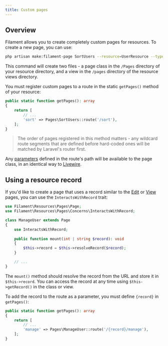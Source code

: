 ```yaml
---
title: Custom pages
---
```


## Overview

Filament allows you to create completely custom pages for resources. To create a new page, you can use:

```bash
php artisan make:filament-page SortUsers --resource=UserResource --type=custom
```

This command will create two files - a page class in the `/Pages` directory of your resource directory, and a view in the `/pages` directory of the resource views directory.

You must register custom pages to a route in the static `getPages()` method of your resource:

```php
public static function getPages(): array
{
    return [
        // ...
        'sort' => Pages\SortUsers::route('/sort'),
    ];
}
```

> The order of pages registered in this method matters - any wildcard route segments that are defined before hard-coded ones will be matched by Laravel's router first.

Any [parameters](https://laravel.com/docs/routing#route-parameters) defined in the route's path will be available to the page class, in an identical way to [Livewire](https://livewire.laravel.com/docs/components#accessing-route-parameters).

## Using a resource record

If you'd like to create a page that uses a record similar to the [Edit](editing-records) or [View](viewing-records) pages, you can use the `InteractsWithRecord` trait:

```php
use Filament\Resources\Pages\Page;
use Filament\Resources\Pages\Concerns\InteractsWithRecord;

class ManageUser extends Page
{
    use InteractsWithRecord;
    
    public function mount(int | string $record): void
    {
        $this->record = $this->resolveRecord($record);
    }

    // ...
}
```

The `mount()` method should resolve the record from the URL and store it in `$this->record`. You can access the record at any time using `$this->getRecord()` in the class or view.

To add the record to the route as a parameter, you must define `{record}` in `getPages()`:

```php
public static function getPages(): array
{
    return [
        // ...
        'manage' => Pages\ManageUser::route('/{record}/manage'),
    ];
}
```
